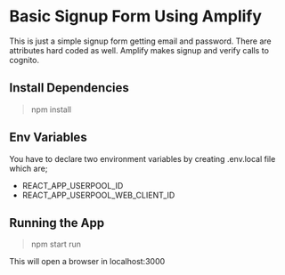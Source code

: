 # Basic Signup Form Using Amplify
This is just a simple signup form getting email and password. There are attributes hard coded
as well. Amplify makes signup and verify calls to cognito.

## Install Dependencies
> npm install

## Env Variables
You have to declare two environment variables by creating .env.local file which are;
- REACT_APP_USERPOOL_ID
- REACT_APP_USERPOOL_WEB_CLIENT_ID

## Running the App
> npm start run

This will open a browser in localhost:3000
